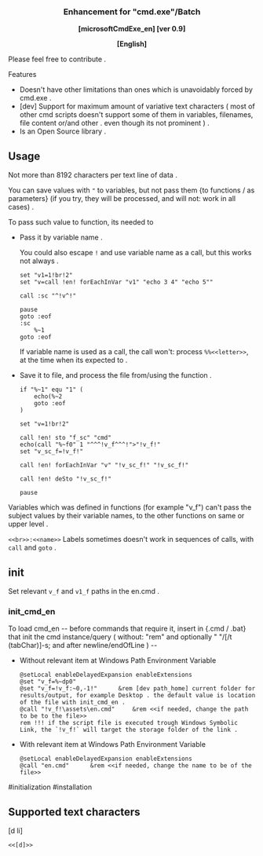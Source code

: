 <div align=center><h3><b>
Enhancement for "cmd.exe"/Batch
</b></h3><b>
[microsoftCmdExe_en] [ver 0.9]

[English]
</b></div>


Please feel free to contribute .

Features
* Doesn't have other limitations than ones which is unavoidably forced by cmd.exe .
* [dev] Support for maximum amount of variative text characters ( most of other cmd scripts doesn't support some of them in variables, filenames, file content or/and other . even though its not prominent ) .
* Is an Open Source library .


## Usage

Not more than 8192 characters per text line of data .

You can save values with `"` to variables, but not pass them {to functions / as parameters} (if you try, they will be processed, and will not: work in all cases) .

To pass such value to function, its needed to
* Pass it by variable name .

	You could also escape `!` and use variable name as a call, but this works not always .
	```
	set "v1=1!br!2"
	set "v=call !en! forEachInVar "v1" "echo 3 4" "echo 5""

	call :sc "^!v^!"
	
	pause
	goto :eof
	:sc
		%~1
	goto :eof
	```

	If variable name is used as a call, the call won't: process `%%<<letter>>`, at the time when its expected to .

* Save it to file, and process the file from/using the function .

	```
	if "%~1" equ "1" (
		echo(%~2
		goto :eof
	)
	
	set "v=1!br!2"
	
	call !en! sto "f_sc" "cmd"
	echo(call "%~f0" 1 "^^^!v_f^^^!">"!v_f!"
	set "v_sc_f=!v_f!"
	
	call !en! forEachInVar "v" "!v_sc_f!" "!v_sc_f!"

	call !en! deSto "!v_sc_f!"
	
	pause
	```
	
Variables which was defined in functions (for example "v_f") can't pass the subject values by their variable names, to the other functions on same or upper level .

`<<br>>:<<name>>` Labels sometimes doesn't work in sequences of calls, with `call` and `goto` .


## init

Set relevant `v_f` and `v1_f` paths in the en.cmd .

### init_cmd_en

To load cmd_en -- before commands that require it, insert in {.cmd / .bat} that init the cmd instance/query
	( without: "rem" and optionally "	"/[/t (tabChar)]-s; and after newline/endOfLine ) --

* Without relevant item at Windows Path Environment Variable

	```
	@setLocal enableDelayedExpansion enableExtensions
	@set "v_f=%~dp0"
	@set "v_f=!v_f:~0,-1!"		&rem [dev path_home] current folder for results/output, for example Desktop . the default value is location of the file with init_cmd_en .
	@call "!v_f!\assets\en.cmd"		&rem <<if needed, change the path to be to the file>>
	rem !!! if the script file is executed trough Windows Symbolic Link, the `!v_f!` will target the storage folder of the link .
	```

* With relevant item at Windows Path Environment Variable

	```
	@setLocal enableDelayedExpansion enableExtensions
	@call "en.cmd"		&rem <<if needed, change the name to be of the file>>
	```

#initialization #installation


## Supported text characters

[d li]
```
<<[d]>>
```
